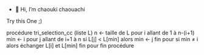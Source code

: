 - 👋 Hi, I’m chaouki chaouachi

Try this One ;)


procédure tri_selection_cc (liste L)
   n ← taille de L
   pour i allant de 1 à n-(i+1)
      min ← i
      pour j allant de i+1 à n
         si L[j] < L[min] alors
            min ← j
      fin pour
      si min ≠ i alors
         échanger L[i] et L[min]
   fin pour
fin procédure
